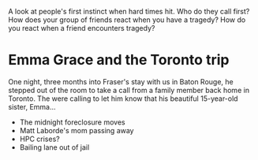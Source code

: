 A look at people's first instinct when hard times hit. Who do they call first? How does your group of friends react when you have a tragedy? How do you react when a friend encounters tragedy?

# Emma Grace and the Toronto trip
One night, three months into Fraser's stay with us in Baton Rouge, he stepped out of the room to take a call from a family member back home in Toronto. The were calling to let him know that his beautiful 15-year-old sister, Emma...

- The midnight foreclosure moves
- Matt Laborde's mom passing away
- HPC crises?
- Bailing lane out of jail
